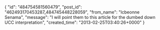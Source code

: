  {
   "id": "484754581560479",
   "post_id": "462493170453287_484745448228059",
   "from_name": "Icbeonne Senama",
   "message": "I will point them to this article for the dumbed down UCC interpretation",
   "created_time": "2013-02-25T03:40:26+0000"
 }
